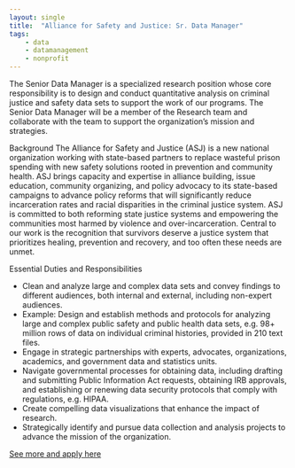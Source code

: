 ```yaml
---
layout: single
title:  "Alliance for Safety and Justice: Sr. Data Manager"
tags: 
    - data
    - datamanagement
    - nonprofit
---
```


The Senior Data Manager is a specialized research position whose core responsibility is to design and conduct quantitative analysis on criminal justice and safety data sets to support the work of our programs. The Senior Data Manager will be a member of the Research team and collaborate with the team to support the organization’s mission and strategies.

Background
The Alliance for Safety and Justice (ASJ) is a new national organization working with state-based partners to replace wasteful prison spending with new safety solutions rooted in prevention and community health. ASJ brings capacity and expertise in alliance building, issue education, community organizing, and policy advocacy to its state-based campaigns to advance policy reforms that will significantly reduce incarceration rates and racial disparities in the criminal justice system. ASJ is committed to both reforming state justice systems and empowering the communities most harmed by violence and over-incarceration. Central to our work is the recognition that survivors deserve a justice system that prioritizes healing, prevention and recovery, and too often these needs are unmet.

Essential Duties and Responsibilities
* Clean and analyze large and complex data sets and convey findings to different audiences, both internal and external, including non-expert audiences.
* Example: Design and establish methods and protocols for analyzing large and complex public safety and public health data sets, e.g. 98+ million rows of data on individual criminal histories, provided in 210 text files.
* Engage in strategic partnerships with experts, advocates, organizations, academics, and government data and statistics units.
* Navigate governmental processes for obtaining data, including drafting and submitting Public Information Act requests, obtaining IRB approvals, and establishing or renewing data security protocols that comply with regulations, e.g. HIPAA.
* Create compelling data visualizations that enhance the impact of research.
* Strategically identify and pursue data collection and analysis projects to advance the mission of the organization.

[See more and apply here](https://www.allianceforsafetyandjustice.org/job/senior-data-manager/)
	
